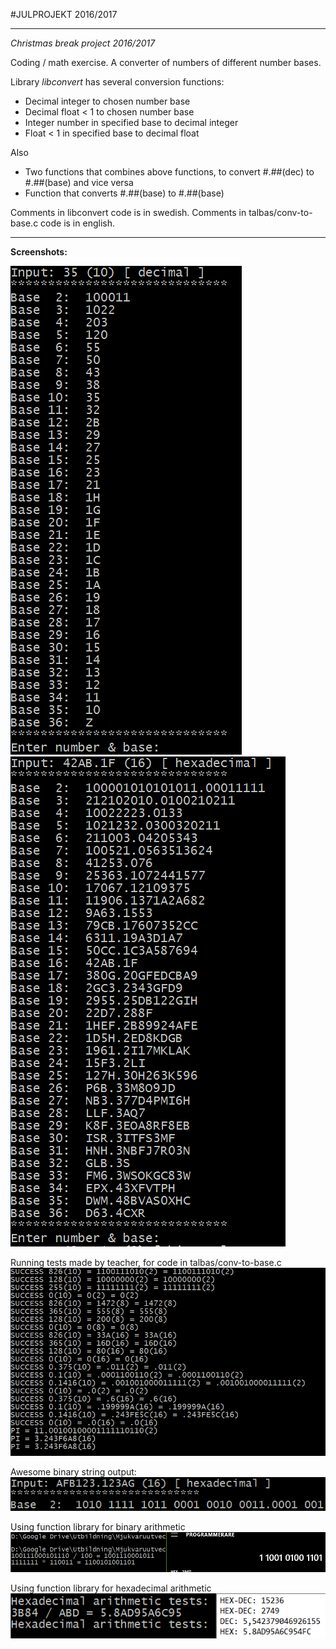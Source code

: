 #JULPROJEKT 2016/2017

---

*Christmas break project 2016/2017* 

Coding / math exercise.
A converter of numbers of different number bases.

Library *libconvert* has several conversion functions:
- Decimal integer to chosen number base
- Decimal float < 1 to chosen number base
- Integer number in specified base to decimal integer
- Float < 1 in specified base to decimal float

Also
- Two functions that combines above functions, to convert #.##(dec) to #.##(base) and vice versa
- Function that converts #.##(base) to #.##(base)


Comments in libconvert code is in swedish.
Comments in talbas/conv-to-base.c code is in english.

---

**Screenshots:**

![Shot 1](https://raw.githubusercontent.com/GoblinDynamiteer/XmasProject2016/master/img/img009.PNG)
![Shot 2](https://raw.githubusercontent.com/GoblinDynamiteer/XmasProject2016/master/img/img010.PNG)


Running tests made by teacher, for code in talbas/conv-to-base.c 
![Shot 3](https://raw.githubusercontent.com/GoblinDynamiteer/XmasProject2016/master/img/img013_newcode_tests.PNG)

Awesome binary string output:
![Shot 4](https://raw.githubusercontent.com/GoblinDynamiteer/XmasProject2016/master/img/img014_binformat.PNG)

Using function library for binary arithmetic
![Shot 5](https://raw.githubusercontent.com/GoblinDynamiteer/XmasProject2016/master/img/img011_binaritm.PNG)


Using function library for hexadecimal arithmetic
![Shot 6](https://raw.githubusercontent.com/GoblinDynamiteer/XmasProject2016/master/img/img012.PNG)


